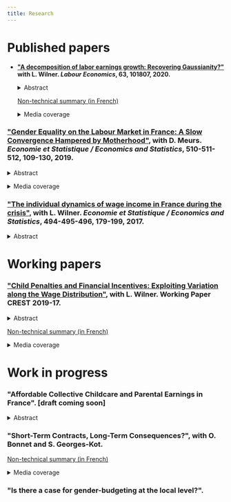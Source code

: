 ```yaml
--- 
title: Research
---
```


# Published papers
* **["A decomposition of labor earnings growth: Recovering Gaussianity?"](https://www.sciencedirect.com/science/article/pii/S0927537120300130) with L. Wilner. *Labour Economics*, 63, 101807, 2020.**
    <details>
      <summary>Abstract</summary>
            Recent works have concluded that labor earnings dynamics exhibit non-Gaussian and nonlinear features. We argue in this paper that this finding is mainly due to volatility in working time. Using a non-parametric approach, we find from French data that changes in labor earnings exhibit strong asymmetry and high peakedness. However, after decomposing labor earnings growth into growth in wages and working time, deviations from Gaussianity stem from changes in working time. The nonlinearity of earnings dynamics is also mostly driven by working time dynamics at the extensive margin.
    </details>

  [Non-technical summary (in French)](https://www.insee.fr/fr/statistiques/3364555)
  <details>
    <summary>Media coverage</summary>
  
    <a href="https://bfmbusiness.bfmtv.com/observatoire/un-salarie-gagne-4-fois-plus-a-40-ans-qu-a-25-ans-1001513.html">BFMTV</a>, 
    <a href="https://www.lefigaro.fr/economie/le-scan-eco/dessous-chiffres/2016/07/05/29006-20160705ARTFIG00265-votre-salaire-evolue-t-il-normalement.php">Le Figaro</a>.
  </details>

  <p></p>

### ["Gender Equality on the Labour Market in France: A Slow Convergence Hampered by Motherhood"](https://www.insee.fr/en/statistiques/4253144?sommaire=4253180), with D. Meurs. *Economie et Statistique / Economics and Statistics*, 510-511-512, 109-130, 2019.

<details>
  <summary>Abstract</summary>
  
In France since the 1970s, the growth in labour force has been driven largely by that of women’s participation in the labour market and the fact that they interrupt their careers less often after motherhood. Their level of education has also risen considerably, and they have, on average, been more highly educated than men since the 1990s. But these developments did not result in reducing the gender pay gap to what might have been expected: the average hourly wage gap in the private sector has remained around 20% since the mid-1990s. In this average gap, the share explained by differences in human capital (education, experience) was cancelled out and even reversed between 1968 and 2015. The persistence of the wage gap now appears to be mainly linked to the consequences of motherhood. A child’s arrival causes mothers a loss of annual income largely due to adjustments in their working time. This penalty is higher for mothers whose wages are at the bottom of the wage distribution.
</details>

<p></p>

<details>
  <summary>Media coverage</summary>
  
<a href="https://blogs.alternatives-economiques.fr/anota/2020/05/05/la-biologie-explique-t-elle-les-inegalites-salariales-entre-hommes-et-femmes">
Alternatives Économiques</a>,
<a href="https://www.la-croix.com/Economie/France/Comment-reduire-inegalites-2019-08-27-1201043464">
La Croix</a>,
<a href="https://www.lesechos.fr/idees-debats/livres/linsee-scrute-50-ans-de-la-vie-des-francais-1159970">
Les Échos</a>.
</details>

<p></p>

### ["The individual dynamics of wage income in France during the crisis"](https://www.insee.fr/en/statistiques/3135092?sommaire=3135112), with L. Wilner. *Economie et Statistique / Economics and Statistics*,  494-495-496, 179-199, 2017.

<details>
  <summary>Abstract</summary>
  
The uncertain nature of future income limits the ability of agents to smooth their consumption over time. Variation in this uncertainty can thus bring about variation in well-being. We study the evolutions of the uncertainty on wage income in France before and over the course of the crisis of 2008 drawing on longitudinal administrative data. Using a non‑parametric method, we estimate the magnitude and form of this uncertainty and show that they depend on past wage income. This uncertainty is broken down into wage and working time, and according to the mobility of the wage earners. During the crisis, the magnitude of this uncertainty on future wage income increases slightly, and its downward asymmetry is stronger at both ends of the wage income scale: with this uncertainty, unfavourable evolutions have a bigger impact during the crisis than in the preceding period. This is explained by a heightened probability of unfavourable individual evolutions in terms of working time for the lowest‑paid workers, and in terms of wage for the highest-paid. Mobility is more frequent during the crisis but the uncertainty associated with it is lower than over the preceding years.
</details>

<p></p>

# Working papers

### ["Child Penalties and Financial Incentives: Exploiting Variation along the Wage Distribution"](http://crest.science/RePEc/wpstorage/2019-17.pdf), with L. Wilner. Working Paper CREST 2019-17.

<details>
  <summary>Abstract</summary>
  
We relate women's labor earnings losses due to motherhood to their pre-childbirth rank in the distribution of hourly wages. Using French administrative data, we show that these "child penalties" decrease steeply along the distribution; by contrast, the related hourly wage losses are fairly homogeneous. Low-wage mothers leave the labor market or reduce their working hours more frequently; the magnitude of such responses is monotonic along the distribution. This empirical evidence highlights the contribution of financial incentives to the child penalty.
</details>

<p></p>

[Non-technical summary (in French)](https://insee.fr/fr/statistiques/4226475)

<details>
  <summary>Media coverage</summary>
  
<a href="https://www.alternatives-economiques.fr/faut-travailler-faire-plaisir-a-entourage/00090661">
Alternatives Économiques</a>,
<a href="https://www.bfmtv.com/economie/comment-l-arrivee-d-un-enfant-accroit-les-differences-salariales-entre-hommes-et-femmes-1784408.html">
BFMTV</a>,
<a href="https://www.challenges.fr/femmes/cinq-ans-apres-l-arrivee-d-un-enfant-les-meres-perdent-25-de-leurs-revenus-salariaux_679076">
Challenges</a>,
<a href="https://www.cnews.fr/france/2019-10-10/selon-une-etude-de-linsee-larrivee-dun-enfant-pese-sur-le-salaire-des-meres">
CNews</a>,
<a href="https://www.cosmopolitan.fr/avoir-un-enfant-fait-baisser-le-salaire-de-la-femme-mais-pas-celui-de-l-homme,2033497.asp">
Cosmopolitan</a>,
<a href="https://www.dna.fr/magazine-lifestyle/2019/12/08/le-regret-d-etre-mere-un-tabou-difficile-a-briser">
Dernières Nouvelles d'Alsace</a>,
<a href="https://www.francetvinfo.fr/economie/emploi/carriere/vie-professionnelle/emploi-des-femmes/avoir-un-enfant-fait-baisser-les-salaires-des-femmes-selon-l-insee_3654475.html">
France 2</a>,
<a href="https://www.francetvinfo.fr/economie/emploi/carriere/vie-professionnelle/emploi-des-femmes/l-arrivee-d-un-enfant-pese-sur-le-salaire-des-meres-rarement-celui-des-peres-selon-l-insee_3653423.html">
France Info</a>,
<a href="https://www.franceinter.fr/quand-les-enfants-naissent-les-salaires-des-femmes-baissent">
France Inter</a>,
<a href="https://www.glamourparis.com/societe/travail/articles/larrivee-dun-enfant-ferait-baisser-le-salaire-des-femmes-mais-pas-celui-des-hommes/77278">
Glamour</a>,
<a href="https://lentreprise.lexpress.fr/actualites/1/actualites/l-arrivee-d-un-enfant-pese-sur-le-salaire-des-meres-rarement-des-peres-insee_2102653.html">
L'Express</a>,
<a href="https://www.humanite.fr/inegalites-femmes-hommes-la-double-peine-des-travailleuses-pauvres-678544">
L'Humanité</a>,
<a href="https://www.linfodurable.fr/larrivee-dun-enfant-pese-sur-le-salaire-des-meres-rarement-des-peres-insee-14163">
L'info durable</a>,
<a href="https://www.lefigaro.fr/social/l-arrivee-d-un-enfant-penalise-les-femmes-salariees-20191010">
Le Figaro</a>,
<a href="https://www.lejdd.fr/Societe/salaire-5-chiffres-pour-comprendre-les-inegalites-entre-les-femmes-et-les-hommes-3929518">
Le Journal du Dimanche</a>,
<a href="https://www.lemonde.fr/economie/article/2019/10/15/la-parite-homme-femme-progresse-trop-lentement-en-europe_6015567_3234.html">
Le Monde</a>,
<a href="https://www.monde-diplomatique.fr/mav/168/FILLIEULE/61023">
Le Monde Diplomatique</a>,
<a href="https://www.lesechos.fr/economie-france/social/comment-larrivee-dun-enfant-impacte-la-trajectoire-professionnelle-des-femmes-1139055">
Les Échos</a>,
<a href="http://www.leparisien.fr/societe/5-ans-apres-l-arrivee-d-un-enfant-les-femmes-ont-perdu-un-quart-de-leurs-revenus-10-10-2019-8170560.php">
Le Parisien</a>,
<a href="https://www.mieuxvivre-votreargent.fr/vie-pratique/salaire/2019/10/11/cinq-ans-apres-larrivee-dun-enfant-les-femmes-perdent-un-quart-de-leur-salaire/">
Mieux Vivre</a>,
<a href="https://www.ouest-france.fr/societe/egalite-hommes-femmes/l-arrivee-d-un-enfant-impacte-davantage-le-salaire-des-meres-que-celui-des-peres-6558318">
Ouest France</a>,
<a href="https://www.scienceshumaines.com/le-premier-enfant-un-frein-salarial-pour-les-meres_fr_41810.html">
Sciences Humaines</a>.
</details>

<p></p>

# Work in progress

### "Affordable Collective Childcare and Parental Earnings in France". \[draft coming soon\]

<details>
  <summary>Abstract</summary>
  
Combining several administrative registers, I investigate the effect of affordable collective childcare on parents' labor outcomes in France between 2007 and 2015. My approach relies on the staggered expansion of heavily subsidized childcare institutions across municipalities. Increases in the provision of affordable childcare did not lead to any substantial change in the labor outcomes of parents and did not affect the take-up of paid parental leave. I provide additional evidence that these affordable childcare expansions crowded out other, more costly, formal childcare solutions. This suggests that these expansions mostly subsidize affluent families who would have otherwise resorted to individualized childcare.
</details>

<p></p>

### "Short-Term Contracts, Long-Term Consequences?", with O. Bonnet and S. Georges-Kot.

[Non-technical summary (in French)](https://www.insee.fr/fr/statistiques/4183052?sommaire=4182950)

<details>
  <summary>Media coverage</summary>

<a href="https://www.20minutes.fr/economie/2554827-20190702-cdd-vraiment-tremplin-vers-cdi-vers-belle-carriere">
20 Minutes</a>,
<a href="https://www.bfmtv.com/economie/contrats-courts-un-premier-pas-vers-un-cdi-ou-un-piege-a-precaires-1724102.html">
BFMTV</a>,
<a href="https://www.challenges.fr/emploi/les-contrats-courts-sont-ils-enferment-ils-dans-la-precarite_662081">
Challenges</a>,
<a href="https://www.francetvinfo.fr/economie/emploi/emploi-le-cdd-ne-debouche-pas-forcement-sur-le-cdi_3519703.html">
France 3</a>,
<a href="https://www.francebleu.fr/infos/economie-social/moins-d-un-cdd-sur-deux-mene-a-un-cdi-selon-l-insee-1562125248">
France Bleu</a>,
<a href="https://www.franceinter.fr/les-contrats-precaires-ont-de-plus-en-plus-de-mal-a-se-trouver-une-place-dans-le-marche-du-travail">
France Inter</a>,
<a href="https://lentreprise.lexpress.fr/rh-management/recrutement/cdd-des-chiffres-explosifs_2087447.html">
L'Express</a>,
<a href="https://www.la-croix.com/Economie/Social/jeunes-contrat-court-tremplin-vers-lemploi-2019-07-02-1201032894">
La Croix</a>,
<a href="https://www.latribune.fr/economie/france/a-peine-1-salarie-sur-2-en-cdd-est-en-cdi-sept-ans-plus-tard-822433.html">
La Tribune</a>,
<a href="https://www.lefigaro.fr/decideurs/les-contrats-courts-juges-comme-precaires-facilitent-aussi-l-insertion-professionnelle-20190706">
Le Figaro</a>,
<a href="https://www.lesechos.fr/economie-france/social/contrats-courts-linsee-accredite-la-these-de-la-trappe-a-precarite-1035069">
Les Échos</a>,
<a href="https://www.liberation.fr/france/2019/07/02/chomage-disette-salariale-le-difficile-parcours-professionnel-des-cdd_1737517">
Libération</a>,
<a href="http://rebondir.fr/actualites-emploi/les-contrats-a-duree-limitee-entre-tremplins-pour-une-carriere-et-trappes-a-precarite-insee-02072019">
Rebondir</a>.
</details>

<p></p>

### "Is there a case for gender-budgeting at the local level?".
